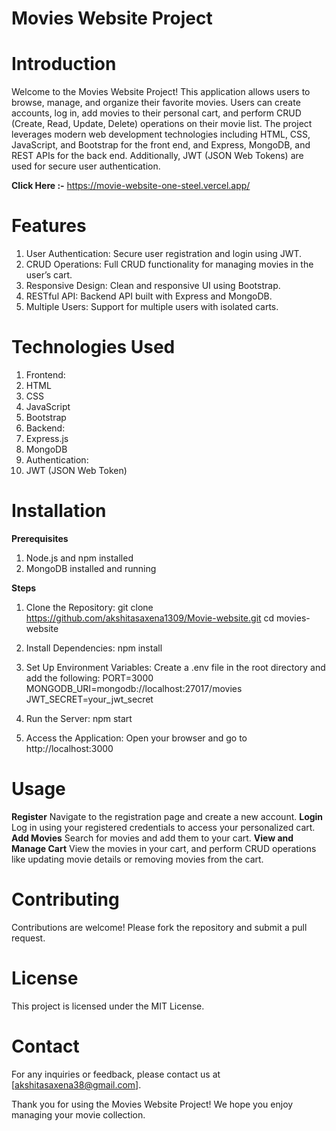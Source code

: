 # Movies Website Project
# Introduction
Welcome to the Movies Website Project! This application allows users to browse, manage, and organize their favorite movies. Users can create accounts, log in, add movies to their personal cart, and perform CRUD (Create, Read, Update, Delete) operations on their movie list. The project leverages modern web development technologies including HTML, CSS, JavaScript, and Bootstrap for the front end, and Express, MongoDB, and REST APIs for the back end. Additionally, JWT (JSON Web Tokens) are used for secure user authentication.

**Click Here :-** https://movie-website-one-steel.vercel.app/

# Features
1. User Authentication: Secure user registration and login using JWT.
2. CRUD Operations: Full CRUD functionality for managing movies in the user’s cart.
3. Responsive Design: Clean and responsive UI using Bootstrap.
4. RESTful API: Backend API built with Express and MongoDB.
5. Multiple Users: Support for multiple users with isolated carts.
   
# Technologies Used
1. Frontend:
2. HTML
3. CSS
4. JavaScript
5. Bootstrap
6. Backend:
7. Express.js
8. MongoDB
9. Authentication:
10. JWT (JSON Web Token)
    
# Installation
**Prerequisites**
1. Node.js and npm installed
2. MongoDB installed and running
   
**Steps**
1. Clone the Repository:
   git clone https://github.com/akshitasaxena1309/Movie-website.git
   cd movies-website
   
2. Install Dependencies:
   npm install
   
3. Set Up Environment Variables:
   Create a .env file in the root directory and add the following:
   PORT=3000
   MONGODB_URI=mongodb://localhost:27017/movies
   JWT_SECRET=your_jwt_secret
   
4. Run the Server:
   npm start
   
5. Access the Application:
   Open your browser and go to http://localhost:3000

# Usage
**Register**
  Navigate to the registration page and create a new account.
**Login**
  Log in using your registered credentials to access your personalized cart.
**Add Movies**
  Search for movies and add them to your cart.
**View and Manage Cart**
  View the movies in your cart, and perform CRUD operations like updating movie details or removing movies from the cart.
  
# Contributing
Contributions are welcome! Please fork the repository and submit a pull request.

# License
This project is licensed under the MIT License.

# Contact
For any inquiries or feedback, please contact us at [akshitasaxena38@gmail.com].

Thank you for using the Movies Website Project! We hope you enjoy managing your movie collection.
